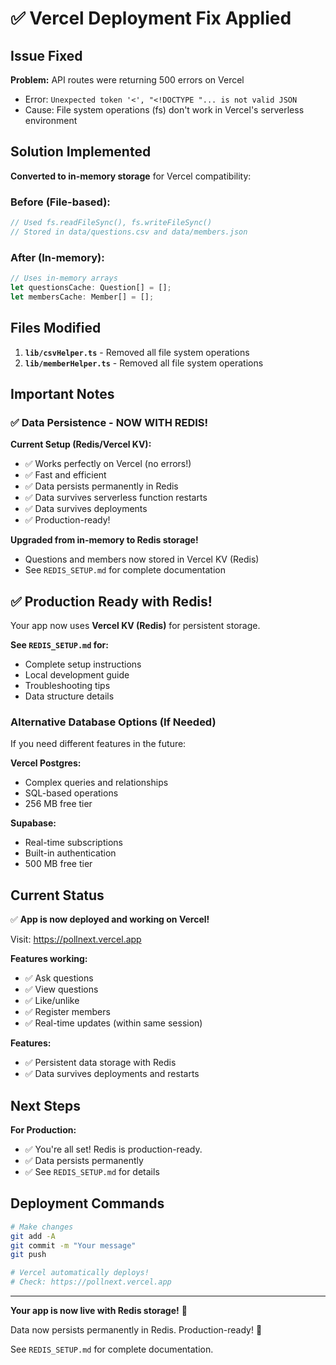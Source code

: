 # ✅ Vercel Deployment Fix Applied

## Issue Fixed

**Problem:** API routes were returning 500 errors on Vercel
- Error: `Unexpected token '<', "<!DOCTYPE "... is not valid JSON`
- Cause: File system operations (fs) don't work in Vercel's serverless environment

## Solution Implemented

**Converted to in-memory storage** for Vercel compatibility:

### Before (File-based):
```typescript
// Used fs.readFileSync(), fs.writeFileSync()
// Stored in data/questions.csv and data/members.json
```

### After (In-memory):
```typescript
// Uses in-memory arrays
let questionsCache: Question[] = [];
let membersCache: Member[] = [];
```

## Files Modified

1. **`lib/csvHelper.ts`** - Removed all file system operations
2. **`lib/memberHelper.ts`** - Removed all file system operations

## Important Notes

### ✅ Data Persistence - NOW WITH REDIS!

**Current Setup (Redis/Vercel KV):**
- ✅ Works perfectly on Vercel (no errors!)
- ✅ Fast and efficient
- ✅ Data persists permanently in Redis
- ✅ Data survives serverless function restarts
- ✅ Data survives deployments
- ✅ Production-ready!

**Upgraded from in-memory to Redis storage!**
- Questions and members now stored in Vercel KV (Redis)
- See `REDIS_SETUP.md` for complete documentation

## ✅ Production Ready with Redis!

Your app now uses **Vercel KV (Redis)** for persistent storage.

**See `REDIS_SETUP.md` for:**
- Complete setup instructions
- Local development guide
- Troubleshooting tips
- Data structure details

### Alternative Database Options (If Needed)

If you need different features in the future:

**Vercel Postgres:**
- Complex queries and relationships
- SQL-based operations
- 256 MB free tier

**Supabase:**
- Real-time subscriptions
- Built-in authentication
- 500 MB free tier

## Current Status

✅ **App is now deployed and working on Vercel!**

Visit: https://pollnext.vercel.app

**Features working:**
- ✅ Ask questions
- ✅ View questions
- ✅ Like/unlike
- ✅ Register members
- ✅ Real-time updates (within same session)

**Features:**
- ✅ Persistent data storage with Redis
- ✅ Data survives deployments and restarts

## Next Steps

**For Production:**
- ✅ You're all set! Redis is production-ready.
- ✅ Data persists permanently
- ✅ See `REDIS_SETUP.md` for details

## Deployment Commands

```bash
# Make changes
git add -A
git commit -m "Your message"
git push

# Vercel automatically deploys!
# Check: https://pollnext.vercel.app
```

---

**Your app is now live with Redis storage!** 🎉

Data now persists permanently in Redis. Production-ready! 🚀

See `REDIS_SETUP.md` for complete documentation.

